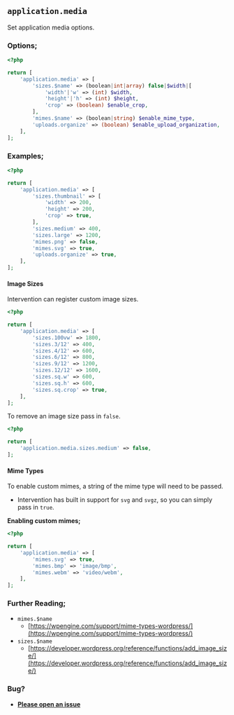 ## `application.media`

Set application media options.

### Options;

```php
<?php

return [
    'application.media' => [
        'sizes.$name' => (boolean|int|array) false|$width|[
            'width'|'w' => (int) $width,
            'height'|'h' => (int) $height,
            'crop' => (boolean) $enable_crop,
        ],
        'mimes.$name' => (boolean|string) $enable_mime_type,
        'uploads.organize' => (boolean) $enable_upload_organization,
    ],
];
```

### Examples;

```php
<?php

return [
    'application.media' => [
        'sizes.thumbnail' => [
            'width' => 200,
            'height' => 200,
            'crop' => true,
        ],
        'sizes.medium' => 400,
        'sizes.large' => 1200,
        'mimes.png' => false,
        'mimes.svg' => true,
        'uploads.organize' => true,
    ],
];
```

#### Image Sizes

Intervention can register custom image sizes.

```php
<?php

return [
    'application.media' => [
        'sizes.100vw' => 1800,
        'sizes.3/12' => 400,
        'sizes.4/12' => 600,
        'sizes.6/12' => 800,
        'sizes.9/12' => 1200,
        'sizes.12/12' => 1600,
        'sizes.sq.w' => 600,
        'sizes.sq.h' => 600,
        'sizes.sq.crop' => true,
    ],
];
```

To remove an image size pass in `false`.

```php
<?php

return [
    'application.media.sizes.medium' => false,
];
```

#### Mime Types

To enable custom mimes, a string of the mime type will need to be passed. 
* Intervention has built in support for `svg` and `svgz`, so you can simply pass in `true`.

**Enabling custom mimes;**

```php
<?php

return [
    'application.media' => [
        'mimes.svg' => true,
        'mimes.bmp' => 'image/bmp',
        'mimes.webm' => 'video/webm',
    ],
];
```

### Further Reading;

* `mimes.$name`
    * [https://wpengine.com/support/mime-types-wordpress/](https://wpengine.com/support/mime-types-wordpress/)
* `sizes.$name`
    * [https://developer.wordpress.org/reference/functions/add_image_size/](https://developer.wordpress.org/reference/functions/add_image_size/)

### Bug?

* **[Please open an issue](https://github.com/soberwp/intervention/issues/new?title=[application.media]&labels=bug&assignees=darrenjacoby)**
